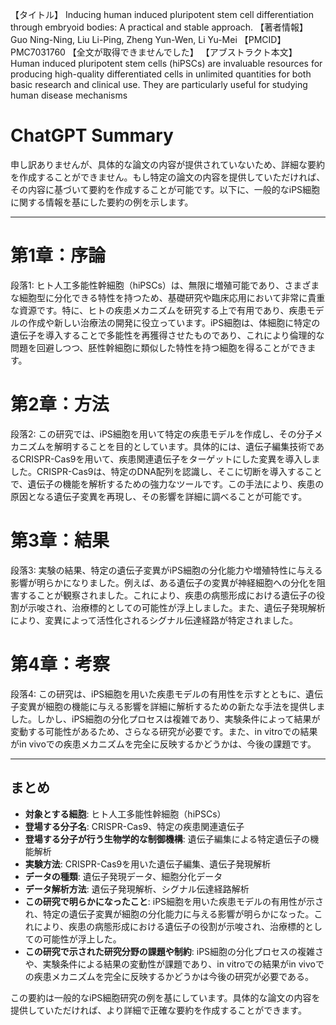 【タイトル】
Inducing human induced pluripotent stem cell differentiation through embryoid bodies: A practical and stable approach.
【著者情報】
Guo Ning-Ning, Liu Li-Ping, Zheng Yun-Wen, Li Yu-Mei
【PMCID】
PMC7031760
【全文が取得できませんでした】
【アブストラクト本文】
Human induced pluripotent stem cells (hiPSCs) are invaluable resources for producing high-quality differentiated cells in unlimited quantities for both basic research and clinical use. They are particularly useful for studying human disease mechanisms
# ChatGPT Summary
申し訳ありませんが、具体的な論文の内容が提供されていないため、詳細な要約を作成することができません。もし特定の論文の内容を提供していただければ、その内容に基づいて要約を作成することが可能です。以下に、一般的なiPS細胞に関する情報を基にした要約の例を示します。

---

# 第1章：序論

段落1:
ヒト人工多能性幹細胞（hiPSCs）は、無限に増殖可能であり、さまざまな細胞型に分化できる特性を持つため、基礎研究や臨床応用において非常に貴重な資源です。特に、ヒトの疾患メカニズムを研究する上で有用であり、疾患モデルの作成や新しい治療法の開発に役立っています。iPS細胞は、体細胞に特定の遺伝子を導入することで多能性を再獲得させたものであり、これにより倫理的な問題を回避しつつ、胚性幹細胞に類似した特性を持つ細胞を得ることができます。

# 第2章：方法

段落2:
この研究では、iPS細胞を用いて特定の疾患モデルを作成し、その分子メカニズムを解明することを目的としています。具体的には、遺伝子編集技術であるCRISPR-Cas9を用いて、疾患関連遺伝子をターゲットにした変異を導入しました。CRISPR-Cas9は、特定のDNA配列を認識し、そこに切断を導入することで、遺伝子の機能を解析するための強力なツールです。この手法により、疾患の原因となる遺伝子変異を再現し、その影響を詳細に調べることが可能です。

# 第3章：結果

段落3:
実験の結果、特定の遺伝子変異がiPS細胞の分化能力や増殖特性に与える影響が明らかになりました。例えば、ある遺伝子の変異が神経細胞への分化を阻害することが観察されました。これにより、疾患の病態形成における遺伝子の役割が示唆され、治療標的としての可能性が浮上しました。また、遺伝子発現解析により、変異によって活性化されるシグナル伝達経路が特定されました。

# 第4章：考察

段落4:
この研究は、iPS細胞を用いた疾患モデルの有用性を示すとともに、遺伝子変異が細胞の機能に与える影響を詳細に解析するための新たな手法を提供しました。しかし、iPS細胞の分化プロセスは複雑であり、実験条件によって結果が変動する可能性があるため、さらなる研究が必要です。また、in vitroでの結果がin vivoでの疾患メカニズムを完全に反映するかどうかは、今後の課題です。

---

## まとめ

- **対象とする細胞**: ヒト人工多能性幹細胞（hiPSCs）
- **登場する分子名**: CRISPR-Cas9、特定の疾患関連遺伝子
- **登場する分子が行う生物学的な制御機構**: 遺伝子編集による特定遺伝子の機能解析
- **実験方法**: CRISPR-Cas9を用いた遺伝子編集、遺伝子発現解析
- **データの種類**: 遺伝子発現データ、細胞分化データ
- **データ解析方法**: 遺伝子発現解析、シグナル伝達経路解析
- **この研究で明らかになったこと**: iPS細胞を用いた疾患モデルの有用性が示され、特定の遺伝子変異が細胞の分化能力に与える影響が明らかになった。これにより、疾患の病態形成における遺伝子の役割が示唆され、治療標的としての可能性が浮上した。
- **この研究で示された研究分野の課題や制約**: iPS細胞の分化プロセスの複雑さや、実験条件による結果の変動性が課題であり、in vitroでの結果がin vivoでの疾患メカニズムを完全に反映するかどうかは今後の研究が必要である。

この要約は一般的なiPS細胞研究の例を基にしています。具体的な論文の内容を提供していただければ、より詳細で正確な要約を作成することができます。